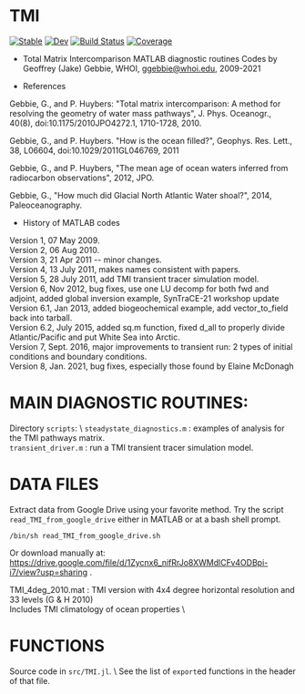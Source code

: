 # TMI

[![Stable](https://img.shields.io/badge/docs-stable-blue.svg)](https://ggebbie.github.io/TMI.jl/stable)
[![Dev](https://img.shields.io/badge/docs-dev-blue.svg)](https://ggebbie.github.io/TMI.jl/dev)
[![Build Status](https://github.com/ggebbie/TMI.jl/workflows/CI/badge.svg)](https://github.com/ggebbie/TMI.jl/actions)
[![Coverage](https://codecov.io/gh/ggebbie/TMI.jl/branch/master/graph/badge.svg)](https://codecov.io/gh/ggebbie/TMI.jl)

* Total Matrix Intercomparison MATLAB diagnostic routines 
Codes by Geoffrey (Jake) Gebbie, WHOI, ggebbie@whoi.edu, 2009-2021

* References 

Gebbie, G., and P. Huybers:  "Total matrix intercomparison: A method for resolving the geometry of water mass pathways", J. Phys. Oceanogr., 40(8), doi:10.1175/2010JPO4272.1, 1710-1728, 2010. 

Gebbie, G., and P. Huybers. "How is the ocean filled?", Geophys. Res. Lett., 38, L06604, doi:10.1029/2011GL046769, 2011 

Gebbie, G., and P. Huybers, "The mean age of ocean waters inferred from radiocarbon observations", 2012, JPO.

Gebbie, G., "How much did Glacial North Atlantic Water shoal?", 2014, Paleoceanography.

* History of MATLAB codes

Version 1, 07 May 2009.\
Version 2, 06 Aug 2010.\
Version 3, 21 Apr 2011 -- minor changes.\
Version 4, 13 July 2011, makes names consistent with papers.\
Version 5, 28 July 2011, add TMI transient tracer simulation model.\
Version 6, Nov 2012, bug fixes, use one LU decomp for both fwd and
                        adjoint, added global inversion example,
                        SynTraCE-21 workshop update \
Version 6.1, Jan 2013, added biogeochemical example, add
                       vector_to_field back into tarball.\
Version 6.2, July 2015, added sq.m function,
                        fixed d_all to properly divide Atlantic/Pacific and put White Sea into Arctic.\
Version 7, Sept. 2016, major improvements to transient run: 2 types of initial conditions and boundary conditions.\
Version 8, Jan. 2021, bug fixes, especially those found by Elaine McDonagh

# MAIN DIAGNOSTIC ROUTINES:

Directory `scripts`: \ 
`steadystate_diagnostics.m`  : examples of analysis for the TMI pathways matrix.\
`transient_driver.m` : run a TMI transient tracer simulation model.

# DATA FILES

Extract data from Google Drive using your favorite method. Try the script `read_TMI_from_google_drive` either in MATLAB or at a bash shell prompt. 

`/bin/sh read_TMI_from_google_drive.sh`

Or download manually at: https://drive.google.com/file/d/1Zycnx6_nifRrJo8XWMdlCFv4ODBpi-i7/view?usp=sharing .

TMI_4deg_2010.mat : TMI version with 4x4 degree horizontal
                  resolution and 33 levels  (G & H 2010) \
				  Includes TMI climatology of ocean properties \

# FUNCTIONS 

Source code in  `src/TMI.jl`. \ 
See the list of `export`ed functions in the header of that file.
